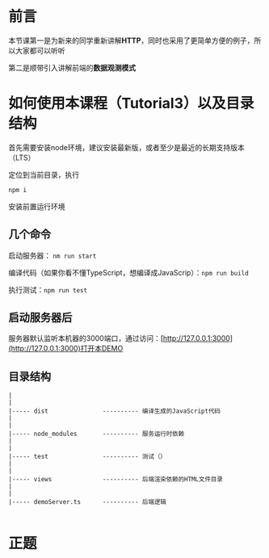# 前言

本节课第一是为新来的同学重新讲解**HTTP**，同时也采用了更简单方便的例子，所以大家都可以听听

第二是顺带引入讲解前端的**数据观测模式**


# 如何使用本课程（Tutorial3）以及目录结构

首先需要安装node环境，建议安装最新版，或者至少是最近的长期支持版本（LTS）

定位到当前目录，执行

```bash
npm i
```

安装前置运行环境

## 几个命令

启动服务器： ```nm run start```

编译代码（如果你看不懂TypeScript，想编译成JavaScrip）：```npm run build```

执行测试：```npm run test```

## 启动服务器后

服务器默认监听本机器的3000端口，通过访问：[http://127.0.0.1:3000](http://127.0.0.1:3000)打开本DEMO

## 目录结构

```
|
|
|----- dist               ---------- 编译生成的JavaScript代码
|
|
|----- node_modules       ---------- 服务运行时依赖
|
|
|----- test               ---------- 测试（）
|
|
|----- views              ---------- 后端渲染依赖的HTML文件目录
|
|
|----- demoServer.ts      ---------- 后端逻辑


```


# 正题

